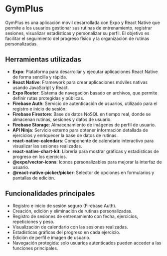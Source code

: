 # GymPlus

GymPlus es una aplicación móvil desarrollada con Expo y React Native que permite a los usuarios gestionar sus rutinas de entrenamiento, registrar sesiones, visualizar estadísticas y personalizar su perfil. El objetivo es facilitar el seguimiento del progreso físico y la organización de rutinas personalizadas.

## Herramientas utilizadas

- **Expo**: Plataforma para desarrollar y ejecutar aplicaciones React Native de forma sencilla y rápida.
- **React Native**: Framework para crear aplicaciones móviles nativas usando JavaScript y React.
- **Expo Router**: Sistema de navegación basado en archivos, que permite definir rutas protegidas y públicas.
- **Firebase Auth**: Servicio de autenticación de usuarios, utilizado para el registro e inicio de sesión.
- **Firebase Firestore**: Base de datos NoSQL en tiempo real, donde se almacenan rutinas, sesiones y datos de usuario.
- **Firebase Storage**: Almacenamiento de imágenes de perfil de usuario.
- **API Ninja**: Servicio externo para obtener información detallada de ejercicios y enriquecer la base de datos de rutinas.
- **react-native-calendars**: Componente de calendario interactivo para visualizar las sesiones realizadas.
- **react-native-chart-kit**: Librería para mostrar gráficas y estadísticas de progreso en los ejercicios.
- **@expo/vector-icons**: Iconos personalizables para mejorar la interfaz de usuario.
- **@react-native-picker/picker**: Selector de opciones en formularios y pantallas de edición.

## Funcionalidades principales

- Registro e inicio de sesión seguro (Firebase Auth).
- Creación, edición y eliminación de rutinas personalizadas.
- Registro de sesiones de entrenamiento con fecha, ejercicios, repeticiones y peso.
- Visualización de calendario con las sesiones realizadas.
- Estadísticas gráficas del progreso en cada ejercicio.
- Edición de perfil e imagen de usuario.
- Navegación protegida: solo usuarios autenticados pueden acceder a las funciones principales.
